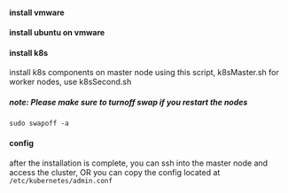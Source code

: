 #### install vmware

#### install ubuntu on vmware

#### install k8s
install k8s components on master node using this script, k8sMaster.sh
for worker nodes, use k8sSecond.sh

##### note: Please make sure to turnoff swap if you restart the nodes
`sudo swapoff -a`

#### config
after the installation is complete, you can ssh into the master node and access the cluster, 
OR you can copy the config located at `/etc/kubernetes/admin.conf`


